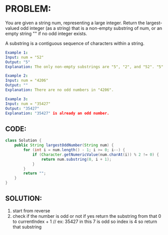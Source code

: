 # PROBLEM:
You are given a string num, representing a large integer. Return the largest-valued odd integer (as a string) that is a non-empty substring of num, or an empty string "" if no odd integer exists.

A substring is a contiguous sequence of characters within a string.

```yaml
Example 1:
Input: num = "52"
Output: "5"
Explanation: The only non-empty substrings are "5", "2", and "52". "5" is the only odd number.

Example 2:
Input: num = "4206"
Output: ""
Explanation: There are no odd numbers in "4206".

Example 3:
Input: num = "35427"
Output: "35427"
Explanation: "35427" is already an odd number.
```

## CODE:
```java
class Solution {
    public String largestOddNumber(String num) {   
        for (int i = num.length() - 1; i >= 0; i--) {
            if (Character.getNumericValue(num.charAt(i)) % 2 != 0) {
                return num.substring(0, i + 1);
            }
        }
        return "";
    }
}
````

## SOLUTION:
1. start from reverse
2. check if the number is odd or not
if yes return the substring from that 0 to currentIndex + 1
// ex: 35427 in this 7 is odd so index is 4 so return that substring
